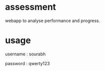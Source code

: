 # assessment
webapp to analyse performance and progress.

# usage
username : sourabh

password : qwerty123
